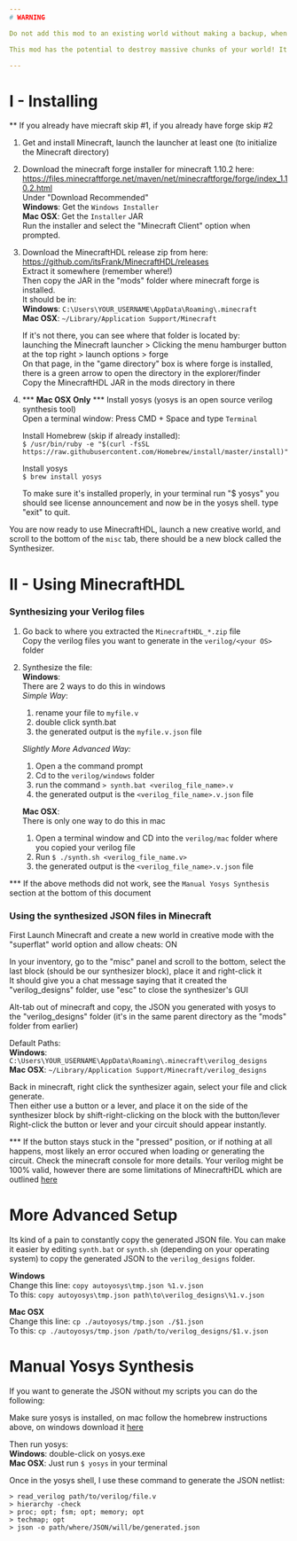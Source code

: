 ```yaml
---
# WARNING

Do not add this mod to an existing world without making a backup, when circuits are generated, the entire volume that the circuit will take up is deleted and there is no way to know the size of the generated circuit before having generated it once.

This mod has the potential to destroy massive chunks of your world! It is intended to be used in creative, superflat worlds that are dedicated specifically to this mod.

---
```

# I - Installing

** If you already have miecraft skip #1, if you already have forge skip #2

1. Get and install Minecraft, launch the launcher at least one (to initialize the Minecraft directory)

2. Download the minecraft forge installer for minecraft 1.10.2 here:   
    https://files.minecraftforge.net/maven/net/minecraftforge/forge/index_1.10.2.html  
    Under "Download Recommended"  
    **Windows**: Get the `Windows Installer`  
    **Mac OSX**: Get the `Installer` JAR  
    Run the installer and select the "Minecraft Client" option when prompted.  

3. Download the MinecraftHDL release zip from here:  
    https://github.com/itsFrank/MinecraftHDL/releases  
    Extract it somewhere (remember where!)  
    Then copy the JAR in the "mods" folder where minecraft forge is installed.  
    It should be in:  
    **Windows**: `C:\Users\YOUR_USERNAME\AppData\Roaming\.minecraft`  
    **Mac OSX**: `~/Library/Application Support/Minecraft`  

    If it's not there, you can see where that folder is located by:  
    launching the Minecraft launcher >  Clicking the menu hamburger button at the top right >   launch options > forge  
    On that page, in the "game directory" box is where forge is installed, there is a green arrow to open the directory in the explorer/finder  
    Copy the MinecraftHDL JAR in the mods directory in there  

4. *** **Mac OSX Only** *** Install yosys (yosys is an open source verilog synthesis tool)  
    Open a terminal window: Press CMD + Space and type `Terminal` 

    Install Homebrew (skip if already installed):  
    `$ /usr/bin/ruby -e "$(curl -fsSL https://raw.githubusercontent.com/Homebrew/install/master/install)"` 
    
    Install yosys  
    `$ brew install yosys`  
    
    To make sure it's installed properly, in your terminal run "$ yosys" you should see license announcement and now be in the yosys shell. type "exit" to quit.  


You are now ready to use MinecraftHDL, launch a new creative world, and scroll to the bottom of the `misc` tab, there should be a new block called the Synthesizer.

# II - Using MinecraftHDL

### Synthesizing your Verilog files

1. Go back to where you extracted the `MinecraftHDL_*.zip` file  
    Copy the verilog files you want to generate in the `verilog/<your OS>` folder

2. Synthesize the file:  
**Windows**:  
    There are 2 ways to do this in windows  
    *Simple Way*:  
    1. rename your file to `myfile.v`  
    2. double click synth.bat  
    3. the generated output is the `myfile.v.json` file  

    *Slightly More Advanced Way:*  
    1. Open a the command prompt  
    2. Cd to the `verilog/windows` folder  
    3. run the command `> synth.bat <verilog_file_name>.v`  
    4. the generated output is the `<verilog_file_name>.v.json` file  

    **Mac OSX**:  
    There is only one way to do this in mac  
    1. Open a terminal window and CD into the `verilog/mac` folder where you copied your verilog file
    2. Run `$ ./synth.sh <verilog_file_name.v>`
    3. the generated output is the `<verilog_file_name>.v.json` file
    
    
 *** If the above methods did not work, see the `Manual Yosys Synthesis` section at the bottom of this document 


### Using the synthesized JSON files in Minecraft

First Launch Minecraft and create a new world in creative mode with the "superflat" world option and allow cheats: ON

In your inventory, go to the "misc" panel and scroll to the bottom, select the last block (should be our synthesizer block), place it and right-click it  
It should give you a chat message saying that it created the "verilog_designs" folder, use "esc" to close the synthesizer's GUI


Alt-tab out of minecraft and copy, the JSON you generated with yosys to the "verilog_designs" folder (it's in the same parent directory as the "mods" folder from earlier)


Default Paths:  
**Windows**: `C:\Users\YOUR_USERNAME\AppData\Roaming\.minecraft\verilog_designs`  
**Mac OSX**: `~/Library/Application Support/Minecraft/verilog_designs`


Back in minecraft, right click the synthesizer again, select your file and click generate.  
Then either use a button or a lever, and place it on the side of the synthesizer block by shift-right-clicking on the block with the button/lever  
Right-click the button or lever and your circuit should appear instantly.

*** If the button stays stuck in the "pressed" position, or if nothing at all happens, most likely an error occured when loading or generating the circuit. Check the minecraft console for more details. Your verilog might be 100% valid, however there are some limitations of MinecraftHDL which are outlined [here]()

# More Advanced Setup

Its kind of a pain to constantly copy the generated JSON file. You can make it easier by editing `synth.bat` or `synth.sh` (depending on your operating system) to copy the generated JSON to the `verilog_designs` folder.


**Windows**  
Change this line: `copy autoyosys\tmp.json %1.v.json`  
To this: `copy autoyosys\tmp.json path\to\verilog_designs\%1.v.json`

**Mac OSX**  
Change this line: `cp ./autoyosys/tmp.json ./$1.json`  
To this: `cp ./autoyosys/tmp.json /path/to/verilog_designs/$1.v.json`


# Manual Yosys Synthesis

If you want to generate the JSON without my scripts you can do the following:


Make sure yosys is installed, on mac follow the homebrew instructions above, on windows download it [here](http://www.clifford.at/yosys/download.html)


Then run yosys:  
**Windows**: double-click on yosys.exe  
**Mac OSX**: Just run `$ yosys` in your terminal


Once in the yosys shell, I use these command to generate the JSON netlist:
```
> read_verilog path/to/verilog/file.v
> hierarchy -check
> proc; opt; fsm; opt; memory; opt
> techmap; opt
> json -o path/where/JSON/will/be/generated.json
```